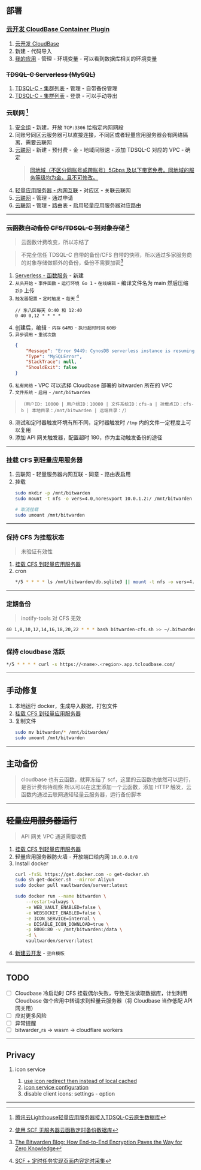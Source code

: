 ## 部署

### [云开发 CloudBase Container Plugin](https://github.com/Tencent/cloudbase-framework/tree/8bb83bd9818b5fa1aeb18d13c8258a916f4ea802/packages/framework-plugin-container)

1. [云开发 CloudBase](https://console.cloud.tencent.com/tcb/env/index)
2. 新建 - 代码导入
3. [我的应用](https://console.cloud.tencent.com/tcb/apps/index) - 管理 - 环境变量 - 可以看到数据库相关的环境变量

### ~~TDSQL-C Serverless (MySQL)~~

1. [TDSQL-C - 集群列表](https://console.cloud.tencent.com/cynosdb/mysql) - 管理 - 自带备份管理
2. [TDSQL-C - 集群列表](https://console.cloud.tencent.com/cynosdb/mysql) - 登录 - 可以手动导出

### 云联网 [^tencent-cloud-lighthouse-tdsql-c]


1. [安全组](https://console.cloud.tencent.com/vpc/securitygroup) - 新建，开放 `TCP:3306` 给指定内网网段
2. 同账号同区云服务器可以直接连接，不同区或者轻量应用服务器会有网络隔离，需要云联网
3. [云联网](https://console.cloud.tencent.com/vpc/ccn) - 新建 - 预付费 - 金 - 地域间限速 - 添加 TDSQL-C 对应的 VPC - 确定
    > [同地域（不区分同账号或跨账号）5Gbps 及以下带宽免费。同地域的服务等级均为金，且不可修改。](https://buy.cloud.tencent.com/price/ccn)
4. [轻量应用服务器 - 内网互联](https://console.cloud.tencent.com/lighthouse/ccn/index) - 对应区 - 关联云联网
5. [云联网](https://console.cloud.tencent.com/vpc/ccn) - 管理 - 通过申请
6. [云联网](https://console.cloud.tencent.com/vpc/ccn) - 管理 - 路由表 - 启用轻量应用服务器对应路由


---
### ~~云函数自动备份 CFS/TDSQL-C 到对象存储 [^scf-backup-database]~~

> 云函数计费改变，所以冻结了

> 不完全信任 TDSQL-C 自带的备份/CFS 自带的快照，所以通过多家服务商的对象存储做额外的备份，备份不需要加密[^bitwarden-zero-knowledge]

1. [Serverless - 函数服务](https://console.cloud.tencent.com/scf/list) - 新建
2. `从头开始` - `事件函数` - `运行环境 Go 1` - `在线编辑` - 编译文件名为 main 然后压缩 zip 上传
3. `触发器配置` - `定时触发` - `每天` [^scf-cron]
    ```
    // 东八区每天 0:40 和 12:40	
    0 40 0,12 * * * *
    ```
4. 创建后，编辑 - `内存` `64MB` - `执行超时时间` `60秒`
5. `异步调用` - `重试次数`
    ```json
    {
        "Message": "Error 9449: CynosDB serverless instance is resuming, please try connecting again",
        "Type": "MySQLError",
        "StackTrace": null,
        "ShouldExit": false
    }
    ```
6. `私有网络` - VPC 可以选择 Cloudbase 部署的 bitwarden 所在的 VPC
7. `文件系统` - `启用` - `/mnt/bitwarden`
  > `（用户ID: 10000 | 用户组ID：10000 | 文件系统ID：cfs-a | 挂载点ID：cfs-b | 本地目录：/mnt/bitwarden | 远端目录：/）`
8. 测试和定时器触发环境有所不同，定时器触发时 `/tmp` 内的文件一定程度上可以复用
9. 添加 API 网关触发器，配置超时 180，作为主动触发备份的途径

---
### 挂载 CFS 到轻量应用服务器

1. 云联网 - 轻量服务器内网互联 - 同意 - 路由表启用
2. 挂载
    ```sh
    sudo mkdir -p /mnt/bitwarden
    sudo mount -t nfs -o vers=4.0,noresvport 10.0.1.2:/ /mnt/bitwarden
    
    # 取消挂载
    sudo umount /mnt/bitwarden
    ```

---
### 保持 CFS 为挂载状态

> 未验证有效性

1. [挂载 CFS 到轻量应用服务器](#挂载-cfs-到轻量应用服务器)
2. cron
    ```sh
    */5 * * * * ls /mnt/bitwarden/db.sqlite3 || mount -t nfs -o vers=4.0,noresvport 10.0.1.2:/ /mnt/bitwarden
    ```

---
### 定期备份

> inotify-tools 对 CFS 无效

```sh
40 1,8,10,12,14,16,18,20,22 * * * bash bitwarden-cfs.sh >> ~/.bitwarden.log 2>&1 && bash notify.sh "bitwarden-cfs-backup" "bitwarden-cfs-backup" "ok" "silence" || bash notify.sh "bitwarden-cfs-backup" "bitwarden-cfs-backup" "fail" "minuet"
```

---
### 保持 cloudbase 活跃

```sh
*/5 * * * * curl -s https://<name>.<region>.app.tcloudbase.com/
```

---
## 手动修复

1. 本地运行 docker，生成导入数据，打包文件
2. [挂载 CFS 到轻量应用服务器](#挂载-cfs-到轻量应用服务器)
3. 复制文件
    ```sh
    sudo mv bitwarden/* /mnt/bitwarden/
    sudo umount /mnt/bitwarden
    ```

---
## 主动备份

> cloudbase 也有云函数，就算冻结了 scf，这里的云函数也依然可以运行，是否计费有待观察
> 所以可以在这里添加一个云函数，添加 HTTP 触发，云函数内通过云联网通知轻量云服务器，运行备份脚本


---
## ~~轻量应用服务器运行~~

> API 网关 VPC 通道需要收费

1. [挂载 CFS 到轻量应用服务器](#挂载-cfs-到轻量应用服务器)
2. 轻量应用服务器防火墙 - 开放端口给内网 `10.0.0.0/8`
3. Install docker
    ```sh
    curl -fsSL https://get.docker.com -o get-docker.sh
    sudo sh get-docker.sh --mirror Aliyun
    sudo docker pull vaultwarden/server:latest

    sudo docker run --name bitwarden \
        --restart=always \
        -e WEB_VAULT_ENABLED=false \
        -e WEBSOCKET_ENABLED=false \
        -e ICON_SERVICE=internal \
        -e DISABLE_ICON_DOWNLOAD=true \
        -p 8000:80 -v /mnt/bitwarden:/data \
        -d \
        vaultwarden/server:latest
    ```
4. [新建云开发](https://console.cloud.tencent.com/tcb/env/index?action=CreateEnv) - `空白模版`



---
## TODO

- [ ] Cloudbase 冷启动时 CFS 挂载偶尔失败，导致无法读取数据库，计划利用 Cloudbase 做个应用中转请求到轻量云服务器（将 Cloudbase 当作低配 API 网关用）
- [ ] 应对更多风险
- [ ] 异常提醒
- [ ] bitwarder_rs -> wasm -> cloudflare workers

---
## Privacy

1. icon service

    1. [use icon redirect then instead of local cached](https://github.com/dani-garcia/vaultwarden/discussions/2338#discussioncomment-2256202)
    2. [icon service configuration](https://github.com/dani-garcia/vaultwarden/blob/b64cf27038f04368af8f25aa80782d37471e6303/.env.template#L145-L171)
    3. disable client icons: settings - option

---

[^tencent-cloud-lighthouse-tdsql-c]: [腾讯云Lighthouse轻量应用服务器接入TDSQL-C云原生数据库](https://blog.tsinbei.com/archives/157/)

[^scf-backup-database]: [使用 SCF 无服务器云函数定时备份数据库](https://cloud.tencent.com/developer/article/1158012)

[^bitwarden-zero-knowledge]: [The Bitwarden Blog: How End-to-End Encryption Paves the Way for Zero Knowledge](https://bitwarden.com/blog/end-to-end-encryption-and-zero-knowledge/)

[^scf-cron]: [SCF + 定时任务实现页面内容定时采集](https://cloud.tencent.com/document/product/583/50724)